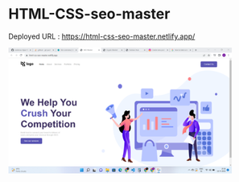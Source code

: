# HTML-CSS-seo-master
Deployed URL : https://html-css-seo-master.netlify.app/

<img src="./preview.png" height="250" />
